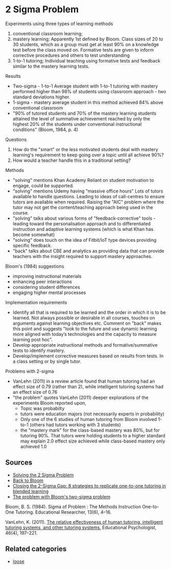 # 2 Sigma Problem

Experiments using three types of learning methods

1. conventional classroom learning;
2. mastery learning;
   Apparently 1st defined by Bloom. Class sizes of 20 to 30 students, which as a group must get at least 90% on a knowledge test before the class moved on.  Formative tests are given to inform corrective procedures and others to test understanding
3. 1-to-1 tutoring;
   Individual teaching using formative tests and feedback similar to the mastery learning tests.

Results

- Two-sigma - 1-to-1
  Average student with 1-to-1 tutoring with mastery performed higher than 98% of students using classroom approach - two standard deviations higher.
- 1-sigma - mastery
  average student in this method achieved 84% above conventional classroom
- "90% of tutored students and 70% of the mastery learning students attained the level of summative achievement reached by only the highest 20% of the students under conventional instructional conditions" (Bloom, 1984, p. 4)

Questions

1. How do the "smart" or the less motivated students deal with mastery learning's requirement to keep going over a topic until all achieve 90%?
2. How would a teacher handle this in a traditional setting?

Methods

- "solving" mentions Khan Academy
  Reliant on student motivation to engage, could be supported.
- "solving" mentions Udemy having "massive office hours"
  Lots of tutors available to handle questions. Leading to ideas of call-centres to ensure tutors are available when required. Raising the "AIC" problem where the tutor may not get the content/teaching approach being used in the course.
- "solving" talks about various forms of "feedback-corrective" tools - leading toward the personalisation approach and to differentiated instruction and adaptive learning systems (which is what Khan has become somewhat)
- "solving" does touch on the idea of Fitbit/IoT type devices providing specific feedback.
- "back" talks about CBE and analytics as providing data that can provide teachers with the insight required to support mastery approaches.

Bloom's (1984) suggestions

- improving instructional materials
- enhancing peer interactions
- considering student differences
- engaging higher mental processes

Implementation requirements

- Identify all that is required to be learned and the order in which it is to be learned.
  Not always possible or desirable in all courses, touches on arguments against learning objectives etc. Comment on "back" makes this point and suggests "look to the future and use dynamic learning more aligned with today’s technologies and the capacity to measure learning post hoc".
- Develop appropriate instructional methods and formative/summative tests to identify mastery.
- Develop/implement corrective measures based on results from tests.
  In a class setting or by single tutor.

Problems with 2-sigma

- VanLehn (2011) in a review article found that human tutoring had an effect size of 0.79 (rather than 2), while intelligent tutoring systems had an effect size of 0.76
- "the problem" quotes VanLehn (2011) deeper explorations of the experiments Bloom reported upon,
  - Topic was probabilty
  - tutors were education majors (not necessarily experts in probability)
  - Only one of the 6 studies of human tutoring from Bloom involved 1-to-1 (others had tutors working with 3 students)
  - the "mastery mark" for the class-based mastery was 80%, but for tutoring 90%.  That tutors were holding students to a higher standard may explain 2.0 effect size achieved while class-based mastery only achieved 1.0

## Sources

- [Solving the 2 Sigma Problem](http://www.2elearning.com/top-stories/item/56572-solving-the-2-sigma-problem)
- [Back to Bloom](http://www.christenseninstitute.org/blog/back-to-bloom/)
- [Closing the 2-Sigma Gap: 8 strategies to replicate one-to-one tutoring in blended learning](http://olc.onlinelearningconsortium.org/conference/2013/blended/closing-2-sigma-gap-eight-strategies-replicate-one-one-tutoring-blended-lear)
- [The problem with Bloom's two-sigma problem](http://www.isegoria.net/2013/04/the-problem-with-blooms-two-sigma-problem/)

Bloom, B. S. (1984). Sigma of Problem : The Methods Instruction One-to-One Tutoring. Educational Researcher, 13(6), 4–16.

VanLehn, K. (2011). [The relative effectiveness of human tutoring, intelligent tutoring systems, and other tutoring systems.](http://doi.org/10.1080/00461520.2011.611369) Educational Psychologist, 46(4), 197–221.

## Related categories

- [loose](../loose)
